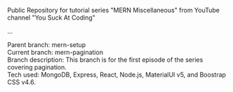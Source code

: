 Public Repository for tutorial series "MERN Miscellaneous" from YouTube channel "You Suck At Coding"

...

Parent branch: mern-setup  
Current branch: mern-pagination  
Branch description: This branch is for the first episode of the series covering pagination.  
Tech used: MongoDB, Express, React, Node.js, MaterialUI v5, and Boostrap CSS v4.6.
